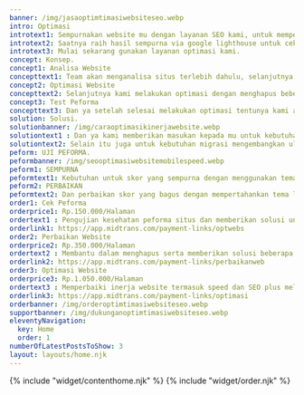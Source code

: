 ```yaml
---
banner: /img/jasaoptimtimasiwebsiteseo.webp
intro: Optimasi
introtext1: Sempurnakan website mu dengan layanan SEO kami, untuk memperbaiki struktur pada situs mu. team kami akan melakukan analisa terhadap website mu terlebih dahulu, selanjutnya bekerja dengan memperbaiki script yang membebani situs, bahkan menyarankan perubahan tema agar hasil yang maksimal untuk optimasi situs.
introtext2: Saatnya raih hasil sempurna via google lighthouse untuk cek skor website mu,prioritas hasil yang terbaik dalam optimasi.
introtext3: Mulai sekarang gunakan layanan optimasi kami.
concept: Konsep.
concept1: Analisa Website
concepttext1: Team akan menganalisa situs terlebih dahulu, selanjutnya melaporkan ke kamu apa saja yang perlu di perbaiki.
concept2: Optimasi Website
concepttext2: Selanjutnya kami melakukan optimasi dengan menghapus beberapa script yang memberatkan dan melakukan injeksi auto SEO.
concept3: Test Peforma
concepttext3: Dan ya setelah selesai melakukan optimasi tentunya kami akan melakukan uji coba peforma via google lighthouse dan melaporkan ke kamu.
solution: Solusi.
solutionbanner: /img/caraoptimasikinerjawebsite.webp
solutiontext1 : Dan ya kami memberikan masukan kepada mu untuk kebutuhan optimasi situs mu.
solutiontext2: Selain itu juga untuk kebutuhan migrasi mengembangkan ulang situs dengan menggunakan teknologi modern seperti static site generator, single page app, dan flatfile maupun headless cms untuk hasil sempurna.
peform: UJI PEFORMA.
peformbanner: /img/seooptimasiwebsitemobilespeed.webp
peform1: SEMPURNA
peformtext1: Kebutuhan untuk skor yang sempurna dengan menggunakan tema minimalis adalah pilihan yang tepat.
peform2: PERBAIKAN
peformtext2: Dan perbaikan skor yang bagus dengan mempertahankan tema lama dapat dilakukan.
order1: Cek Peforma
orderprice1: Rp.150.000/Halaman
ordertext1 : Pengujian kesehatan peforma situs dan memberikan solusi untuk kamu agar bisa memperbaiki sendiri.
orderlink1: https://app.midtrans.com/payment-links/optwebs
order2: Perbaikan Website
orderprice2: Rp.350.000/Halaman
ordertext2 : Membantu dalam menghapus serta memberikan solusi beberapa script yang memberatkan pada situs.
orderlink2: https://app.midtrans.com/payment-links/perbaikanweb
order3: Optimasi Website
orderprice3: Rp.1.050.000/Halaman
ordertext3 : Memperbaiki inerja website termasuk speed dan SEO plus melakukan optimasi untuk kecepatan seperti kompresi gambar dan lain nya.
orderlink3: https://app.midtrans.com/payment-links/optimasi
orderbanner: /img/orderoptimtimasiwebsiteseo.webp
supportbanner: /img/dukunganoptimtimasiwebsiteseo.webp
eleventyNavigation:
  key: Home
  order: 1
numberOfLatestPostsToShow: 3
layout: layouts/home.njk
---
```

{% include "widget/contenthome.njk" %}
{% include "widget/order.njk" %}